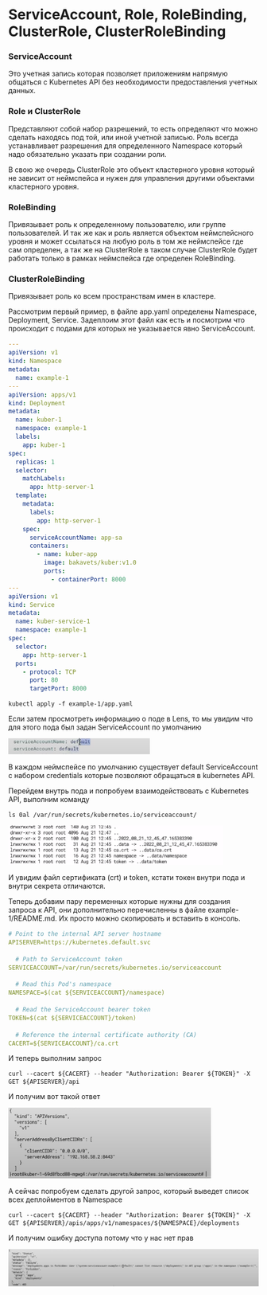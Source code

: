 # ServiceAccount, Role, RoleBinding, ClusterRole, ClusterRoleBinding

### ServiceAccount

Это учетная запись которая позволяет приложениям напрямую общаться с Kubernetes API без необходимости предоставления
учетных данных.

### Role и ClusterRole

Представляют собой набор разрешений, то есть определяют что можно сделать находясь под той, или иной учетной записью.
Роль всегда устанавливает разрешения для определенного Namespace который надо обязательно указать при создании роли.

В свою же очередь ClusterRole это объект кластерного уровня который не зависит от неймспейса и нужен для управления
другими объектами кластерного уровня.

### RoleBinding

Привязывает роль к определенному пользователю, или группе пользователей. И так же как и роль является объектом
неймспейсного уровня и может ссылаться на любую роль в том же неймспейсе где сам определен, а так же на ClusterRole в
таком случае ClusterRole будет работать только в рамках неймспейса где определен RoleBinding.

### ClusterRoleBinding

Привязывает роль ко всем пространствам имен в кластере.

Рассмотрим первый пример, в файле app.yaml определены Namespace, Deployment, Service. Задеплоим этот файл как есть и
посмотрим что происходит с подами для которых не указывается явно ServiceAccount.

```yaml
---
apiVersion: v1
kind: Namespace
metadata:
  name: example-1
---
apiVersion: apps/v1
kind: Deployment
metadata:
  name: kuber-1
  namespace: example-1
  labels:
    app: kuber-1
spec:
  replicas: 1
  selector:
    matchLabels:
      app: http-server-1
  template:
    metadata:
      labels:
        app: http-server-1
    spec:
      serviceAccountName: app-sa
      containers:
        - name: kuber-app
          image: bakavets/kuber:v1.0
          ports:
            - containerPort: 8000
---
apiVersion: v1
kind: Service
metadata:
  name: kuber-service-1
  namespace: example-1
spec:
  selector:
    app: http-server-1
  ports:
    - protocol: TCP
      port: 80
      targetPort: 8000
```

    kubectl apply -f example-1/app.yaml

Если затем просмотреть информацию о поде в Lens, то мы увидим что для этого пода был задан ServiceAccount по умолчанию

![img.png](img.png)

В каждом неймспейсе по умолчанию существует default ServiceAccount с набором credentials которые позволяют обращаться в
kubernetes API.

Перейдем внутрь пода и попробуем взаимодействовать c Kubernetes API, выполним команду

    ls 0al /var/run/secrets/kubernetes.io/serviceaccount/        

![img_1.png](img_1.png)

И увидим файл сертификата (crt) и token, кстати токен внутри пода и внутри секрета отличаются.

Теперь добавим пару переменных которые нужны для создания запроса к API, они дополнительно перечисленны в файле
example-1/README.md. Их просто можно скопировать и вставить в консоль.

```yaml
# Point to the internal API server hostname
APISERVER=https://kubernetes.default.svc

  # Path to ServiceAccount token
SERVICEACCOUNT=/var/run/secrets/kubernetes.io/serviceaccount

  # Read this Pod's namespace
NAMESPACE=$(cat ${SERVICEACCOUNT}/namespace)

  # Read the ServiceAccount bearer token
TOKEN=$(cat ${SERVICEACCOUNT}/token)

  # Reference the internal certificate authority (CA)
CACERT=${SERVICEACCOUNT}/ca.crt
```

И теперь выполним запрос

    curl --cacert ${CACERT} --header "Authorization: Bearer ${TOKEN}" -X GET ${APISERVER}/api

И получим вот такой ответ

![img_2.png](img_2.png)

А сейчас попробуем сделать другой запрос, который выведет список всех деплойментов в Namespace

    curl --cacert ${CACERT} --header "Authorization: Bearer ${TOKEN}" -X GET ${APISERVER}/apis/apps/v1/namespaces/${NAMESPACE}/deployments

И получим ошибку доступа потому что у нас нет прав 

![img_3.png](img_3.png)


